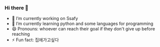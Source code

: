 ### Hi there 👋

- 🔭 I’m currently working on Ssafy
- 🌱 I’m currently learning python and some languages for programming
- 😄 Pronouns: whoever can reach their goal if they don't give up before reaching
- ⚡ Fun fact: 집에가고싶다
